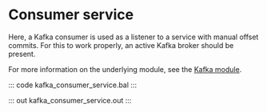 # Consumer service

Here, a Kafka consumer is used as a listener to a service with manual offset commits.
For this to work properly, an active Kafka broker should be present.

For more information on the underlying module, 
see the [Kafka module](https://lib.ballerina.io/ballerinax/kafka/latest).

::: code kafka_consumer_service.bal :::

::: out kafka_consumer_service.out :::
